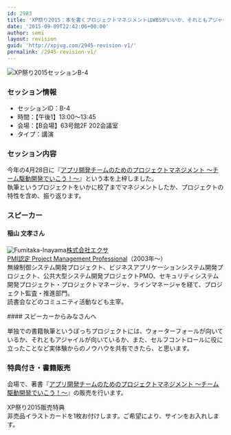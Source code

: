 ```yaml
---
id: 2983
title: 'XP祭り2015：本を書くプロジェクトマネジメントはWBSがいいか、それともアジャイルがいいか (稲山 文孝さん)'
date: '2015-09-09T22:42:06+00:00'
author: semi
layout: revision
guid: 'http://xpjug.com/2945-revision-v1/'
permalink: /2945-revision-v1/
---
```


![XP祭り2015セッションB-4](http://xpjug.com/wp-content/uploads/2015/09/xp2015_session_b4.png)

### セッション情報

- セッションID：B-4
- 時間：【午後1】13:00～13:45
- 会場：【B会場】63号館2F 202会議室
- タイプ：講演

### セッション内容

今年の4月28日に『[アプリ開発チームのためのプロジェクトマネジメント ～チーム駆動開発でいこう！～](https://book.mynavi.jp/ec/products/detail/id=38151)』という本を上梓しました。  
執筆というプロジェクトをいかに校了までマネジメントしたか、プロジェクトの特性を含め、振り返ります。

### スピーカー

#### 稲山 文孝さん

![Fumitaka-Inayama](http://xpjug.com/wp-content/uploads/2015/09/Inayama.png)[株式会社エクサ](http://www.exa-corp.co.jp/)  
[PMI認定 Project Management Professional](http://www.pmi.org/certification/project-management-professional-pmp.aspx)（2003年～）  
無線制御システム開発プロジェクト、ビジネスアプリケーションシステム開発プロジェクト、公共大型システム開発プロジェクトPMO、セキュリティシステム開発プロジェクト・プロジェクトマネージャ、ラインマネージャを経て、プロジェクト監査・推進部門。  
読書会などのコミュニティ活動なども主宰。

<div style="clear:both;"></div>#### スピーカーからみなさんへ

単独での書籍執筆というぼっちプロジェクトには、ウォーターフォールが向いているか、それともアジャイルが向いているか、また、セルフコントロールに役に立ったことなど実体験からのノウハウを共有できたら、と思います。

### 特典付き・書籍販売

会場で、著書『[アプリ開発チームのためのプロジェクトマネジメント ～チーム駆動開発でいこう！～](https://book.mynavi.jp/ec/products/detail/id=38151)』の販売を行います。

XP祭り2015販売特典  
非売品イラストカードを1枚お付けします。ご希望により、サインをお入れします。